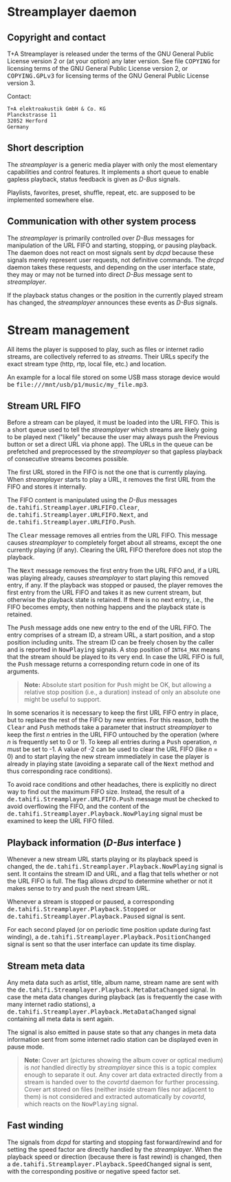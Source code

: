 # Streamplayer daemon

## Copyright and contact

T+A Streamplayer is released under the terms of the GNU General Public License
version 2 or (at your option) any later version. See file <tt>COPYING</tt> for
licensing terms of the GNU General Public License version 2, or
<tt>COPYING.GPLv3</tt> for licensing terms of the GNU General Public License
version 3.

Contact:

    T+A elektroakustik GmbH & Co. KG
    Planckstrasse 11
    32052 Herford
    Germany

## Short description

The _streamplayer_ is a generic media player with only the most elementary
capabilities and control features. It implements a short queue to enable
gapless playback, status feedback is given as _D-Bus_ signals.

Playlists, favorites, preset, shuffle, repeat, etc. are supposed to be
implemented somewhere else.

## Communication with other system process

The _streamplayer_ is primarily controlled over _D-Bus_ messages for
manipulation of the URL FIFO and starting, stopping, or pausing playback. The
daemon does not react on most signals sent by _dcpd_ because these signals
merely represent user requests, not definitive commands. The _drcpd_ daemon
takes these requests, and depending on the user interface state, they may or
may not be turned into direct _D-Bus_ message sent to _streamplayer_.

If the playback status changes or the position in the currently played stream
has changed, the _streamplayer_ announces these events as _D-Bus_ signals.


# Stream management

All items the player is supposed to play, such as files or internet radio
streams, are collectively referred to as _streams_. Their URLs specify the
exact stream type (http, rtp, local file, etc.) and location.

An example for a local file stored on some USB mass storage device would be
<tt>file:///mnt/usb/p1/music/my_file.mp3</tt>.

## Stream URL FIFO

Before a stream can be played, it must be loaded into the URL FIFO. This is a
short queue used to tell the _streamplayer_ which streams are likely going to
be played next ("likely" because the user may always push the Previous button
or set a direct URL via phone app). The URLs in the queue can be prefetched and
preprocessed by the _streamplayer_ so that gapless playback of consecutive
streams becomes possible.

The first URL stored in the FIFO is not the one that is currently playing. When
_streamplayer_ starts to play a URL, it removes the first URL from the FIFO and
stores it internally.

The FIFO content is manipulated using the _D-Bus_ messages
<tt>de.tahifi.Streamplayer.URLFIFO.Clear</tt>,
<tt>de.tahifi.Streamplayer.URLFIFO.Next</tt>, and
<tt>de.tahifi.Streamplayer.URLFIFO.Push</tt>.

The <tt>Clear</tt> message removes all entries from the URL FIFO. This message
causes _streamplayer_ to completely forget about all streams, except the one
currently playing (if any). Clearing the URL FIFO therefore does not stop the
playback.

The <tt>Next</tt> message removes the first entry from the URL FIFO and, if a
URL was playing already, causes _streamplayer_ to start playing this removed
entry, if any. If the playback was stopped or paused, the player removes the
first entry from the URL FIFO and takes it as new current stream, but otherwise
the playback state is retained. If there is no next entry, i.e., the FIFO
becomes empty, then nothing happens and the playback state is retained.

The <tt>Push</tt> message adds one new entry to the end of the URL FIFO. The
entry comprises of a stream ID, a stream URL, a start position, and a stop
position including units. The stream ID can be freely chosen by the caller and
is reported in <tt>NowPlaying</tt> signals. A stop position of
<code>INT64_MAX</code> means that the stream should be played to its very end.
In case the URL FIFO is full, the <tt>Push</tt> message returns a corresponding
return code in one of its arguments.

> **Note:** Absolute start position for <tt>Push</tt> might be OK, but allowing
>     a relative stop position (i.e., a duration) instead of only an absolute
>     one might be useful to support.

In some scenarios it is necessary to keep the first URL FIFO entry in place,
but to replace the rest of the FIFO by new entries. For this reason, both the
<tt>Clear</tt> and <tt>Push</tt> methods take a parameter that instruct
_streamplayer_ to keep the first *n* entries in the URL FIFO untouched by the
operation (where *n* is frequently set to 0 or 1). To keep all entries during a
<tt>Push</tt> operation, *n* must be set to -1. A value of -2 can be used to
clear the URL FIFO (like *n* = 0) and to start playing the new stream
immediately in case the player is already in playing state (avoiding a separate
call of the <tt>Next</tt> method and thus corresponding race conditions).

To avoid race conditions and other headaches, there is explicitly no direct way
to find out the maximum FIFO size. Instead, the result of a
<tt>de.tahifi.Streamplayer.URLFIFO.Push</tt> message must be checked to avoid
overflowing the FIFO, and the content of the
<tt>de.tahifi.Streamplayer.Playback.NowPlaying</tt> signal must be examined to
keep the URL FIFO filled.

## Playback information (_D-Bus_ interface <tt></tt>)

Whenever a new stream URL starts playing or its playback speed is changed, the
<tt>de.tahifi.Streamplayer.Playback.NowPlaying</tt> signal is sent. It contains
the stream ID and URL, and a flag that tells whether or not the URL FIFO is
full. The flag allows _drcpd_ to determine whether or not it makes sense to try
and push the next stream URL.

Whenever a stream is stopped or paused, a corresponding
<tt>de.tahifi.Streamplayer.Playback.Stopped</tt> or
<tt>de.tahifi.Streamplayer.Playback.Paused</tt> signal is sent.

For each second played (or on periodic time position update during fast
winding), a <tt>de.tahifi.Streamplayer.Playback.PositionChanged</tt> signal is
sent so that the user interface can update its time display.

## Stream meta data

Any meta data such as artist, title, album name, stream name are sent with the
<tt>de.tahifi.Streamplayer.Playback.MetaDataChanged</tt> signal. In case the
meta data changes during playback (as is frequently the case with many internet
radio stations), a <tt>de.tahifi.Streamplayer.Playback.MetaDataChanged</tt>
signal containing all meta data is sent again.

The signal is also emitted in pause state so that any changes in meta data
information sent from some internet radio station can be displayed even in
pause mode.

> **Note:** Cover art (pictures showing the album cover or optical medium) is
>     _not_ handled directly by _streamplayer_ since this is a topic complex
>     enough to separate it out. Any cover art data extracted directly from a
>     stream is handed over to the _covartd_ daemon for further processing.
>     Cover art stored on files (neither inside stream files nor adjacent to
>     them) is not considered and extracted automatically by _covartd_, which
>     reacts on the <tt>NowPlaying</tt> signal.

## Fast winding

The signals from _dcpd_ for starting and stopping fast forward/rewind and for
setting the speed factor are directly handled by the _streamplayer_. When the
playback speed or direction (because there is fast rewind) is changed, then a
<tt>de.tahifi.Streamplayer.Playback.SpeedChanged</tt> signal is sent, with the
corresponding positive or negative speed factor set.
